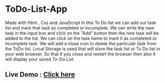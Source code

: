 # ToDo-List-App
Made with Html , Css and JavaScript
In this To Do list we can add our task list and mark that task as completed or incomplete.
We can write the new task in the input box and click on the "Add" button then the new task will be added to the list.
We can click on the task name to mark it as completed or incomplete task.
We will add a close icon to delete the particular task from the ToDo list.
Local Storage is used that will store the task list or To Do list in your web browser,
So that if you close and restart the browser then also it will display your saved To-Do List

## Live Demo : [Click here](https://kimo-mo.github.io/ToDo-List-App/)
